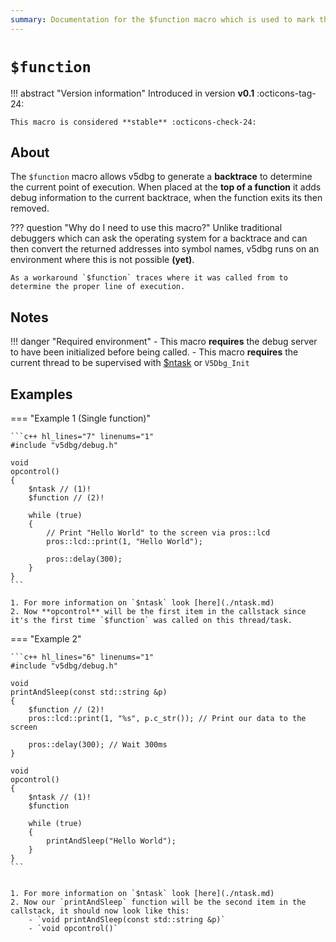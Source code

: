 ```yaml
---
summary: Documentation for the $function macro which is used to mark the entrance of functions
---
```


# `$function`

!!! abstract "Version information"
    Introduced in version **v0.1** :octicons-tag-24:

    This macro is considered **stable** :octicons-check-24:

## About

The `$function` macro allows v5dbg to generate a **backtrace** to determine the current point of execution. When placed at the **top of a function** it adds debug information to the current backtrace, when the function exits its then removed.

??? question "Why do I need to use this macro?"
    Unlike traditional debuggers which can ask the operating system for a backtrace and can then convert the returned addresses into symbol names, v5dbg runs on an environment where this is not possible **(yet)**.

    As a workaround `$function` traces where it was called from to determine the proper line of execution.

## Notes

!!! danger "Required environment"
    - This macro **requires** the debug server to have been initialized before being called.
    - This macro **requires** the current thread to be supervised with [$ntask](./ntask.md) or `V5Dbg_Init`

## Examples

=== "Example 1 (Single function)"

    ```c++ hl_lines="7" linenums="1"
    #include "v5dbg/debug.h"

    void
    opcontrol()
    {
        $ntask // (1)!
        $function // (2)!

        while (true)
        {
            // Print "Hello World" to the screen via pros::lcd
            pros::lcd::print(1, "Hello World");

            pros::delay(300);
        }
    }
    ```

    1. For more information on `$ntask` look [here](./ntask.md)
    2. Now **opcontrol** will be the first item in the callstack since it's the first time `$function` was called on this thread/task.

=== "Example 2"

    ```c++ hl_lines="6" linenums="1"
    #include "v5dbg/debug.h"

    void
    printAndSleep(const std::string &p)
    {
        $function // (2)!
        pros::lcd::print(1, "%s", p.c_str()); // Print our data to the screen

        pros::delay(300); // Wait 300ms
    }

    void
    opcontrol()
    {
        $ntask // (1)!
        $function

        while (true)
        {
            printAndSleep("Hello World");
        }
    }
    ```


    1. For more information on `$ntask` look [here](./ntask.md)
    2. Now our `printAndSleep` function will be the second item in the callstack, it should now look like this:
        - `void printAndSleep(const std::string &p)`
        - `void opcontrol()`